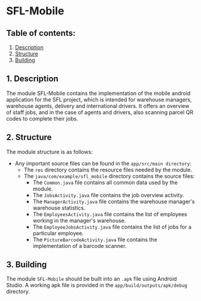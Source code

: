 # SFL-Mobile

## Table of contents:
1. [Description](#1-description)
2. [Structure](#2-structure)
3. [Building](#3-building)


## 1. Description

The module SFL-Mobile contains the implementation of the mobile android 
application for the SFL project, which is intended for warehouse managers,
warehouse agents, delivery and international drivers. It offers an overview
of staff jobs, and in the case of agents and drivers, also scanning parcel
QR codes to complete their jobs.

## 2. Structure

The module structure is as follows:
- Any important source files can be found in the `app/src/main directory`:
    - The `res` directory contains the resource files needed by the module.
    - The `java/com/example/sfl_mobile` directory contains the source files:
        - The `Common.java` file contains all common data used by the module.
        - The `JobsActivity.java` file contains the job overview activity.
        - The `ManagerActivity.java` file contains the warehouse manager's warehouse statistics.
        - The `EmployeesActivity.java` file contains the list of employees working in the manager's warehouse. 
        - The `EmployeeJobsActivity.java` file contains the list of jobs for a particular employee.
        - The `PictureBarcodeActivity.java` file contains the implementation of a barcode scanner.

## 3. Building

The module `SFL-Mobile` should be built into an `.apk` file using Android Studio.
A working apk file is provided in the `app/build/outputs/apk/debug` directory.


